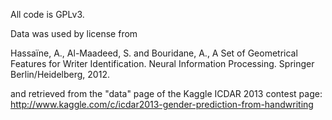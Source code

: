 All code is GPLv3.

Data was used by license from 

Hassaïne, A., Al-Maadeed, S. and Bouridane, A., A Set of Geometrical 
Features for Writer Identification. Neural Information Processing. 
Springer Berlin/Heidelberg, 2012.

and retrieved from the "data" page of the Kaggle ICDAR 2013 contest page:
http://www.kaggle.com/c/icdar2013-gender-prediction-from-handwriting

